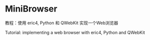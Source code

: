 # MiniBrowser

教程：使用 eric4, Python 和 QWebKit 实现一个Web浏览器

Tutorial: implementing a web browser with eric4, Python and QWebKit
